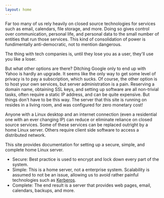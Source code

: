 ```yaml
---
layout: home
---
```


Far too many of us rely heavily on closed source technologies for services such as email, calendars, file storage, and more. Doing so gives control over communication, personal life, and personal data to the small number of entities that run those services. This kind of consolidation of power is fundimentally anti-democratic, not to mention dangerous.

The thing with tech companies is, until they lose you as a user, they'll use you like a loser.

But what other options are there? Ditching Google only to end up with Yahoo is hardly an upgrade. It seems like the only way to get some level of privacy is to pay a subscription, which sucks. Of course, the other option is to host your own services, but server administration is a pain. Reserving a domain name, obtaining SSL keys, and setting up software are all non-trivial tasks, often require a static IP address, and can be quite expensive. But things don't have to be this way. The server that this site is running on resides in a living room, and was configured for zero monetary cost!

Anyone with a Linux desktop and an internet connection (even a residential one with an ever changing IP) can reduce or eliminate reliance on closed source services. Some of these services can be replaced outright by a home Linux server. Others require client side software to access a distributed network.

This site provides documentation for setting up a secure, simple, and complete home Linux server.
 * Secure: Best practice is used to encrypt and lock down every part of the system.
 * Simple: This is a home server, not a enterprise system. Scalability is assumed to not be an issue, allowing us to avoid rather painful technologies such as [Kerberos](https://en.wikipedia.org/wiki/Kerberos_%28protocol%29).
 * Complete: The end result is a server that provides web pages, email, calendars, backups, and more.
